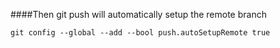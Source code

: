 ####Then git push will automatically setup the remote branch

    git config --global --add --bool push.autoSetupRemote true